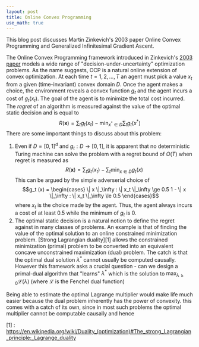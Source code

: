 ```yaml
---
layout: post
title: Online Convex Programming
use_math: true
---
```


This blog post discusses Martin Zinkevich's 2003 paper Online Convex Programming and Generalized Infinitesimal Gradient Ascent.

The Online Convex Programming framework introduced in Zinkevich's [2003 paper](https://people.eecs.berkeley.edu/~brecht/cs294docs/week1/03.Zinkevich.pdf) models a wide range of "decision-under-uncertainty" optimization problems. As the name suggests, OCP is a natural online extension of convex optimization. At each time $t = 1,2,\dots,T$ an agent must pick a value $x_t$ from a given (time-invariant) convex domain $D$. Once the agent makes a choice, the environment reveals a convex function $g_t$ and the agent incurs a cost of $g_t (x_t)$. The goal of the agent is to minimize the total cost incurred. The _regret_ of an algorithm is measured against the value of the optimal static decision and is equal to
$$R(\mathbf{x}) = \sum_t g_t (x_t) - \min_{x^* \in D} \sum_{t} g_t (x^*)$$
There are some important things to discuss about this problem:
1. Even if $D = [0,1]^d$ and $g_t : D \to [0,1]$, it is apparent that no deterministic Turing machine can solve the problem with a regret bound of $\Omega(T)$ when regret is measured as
$$R(\mathbf{x}) = \sum_t g_t (x_t) - \sum_t \min_{x \in D} g_t (x)$$
This can be argued by the simple adverserial choice of
$$g_t (x) = \begin{cases}
\| x \|_\infty :  \| x_t \|_\infty \ge 0.5
1 - \| x \|_\infty : \| x_t \|_\infty \le 0.5 
\end{cases}$$
where $x_t$ is the choice made by the agent. Thus, the agent always incurs a cost of at least $0.5$ while the minimum of $g_t$ is $0$. 
2. The optimal static decision is a natural notion to define the regret against in many classes of problems. An example is that of finding the value of the optimal solution to an online constrained minimization problem. [Strong Lagrangian duality][1] allows the constrained minimization (primal) problem to be converted into an equivalent concave unconstrained maximization (dual) problem. The catch is that the optimal dual solution $\lambda^*$ cannot usually be computed causally. However this framework asks a crucial question - can we design a primal-dual algorithm that "learns" $\lambda^*$ which is the solution to $\max_{\lambda \ge 0} \mathcal{L}(\lambda)$ (where $\mathcal{L}$ is the Fenchel dual function)

Being able to estimate the optimal Lagrange multiplier would make life much easier because the dual problem inherently has the power of convexity. this comes with a catch of its own, since in most such problems the optimal multiplier cannot be computable causally and hence

[1] : https://en.wikipedia.org/wiki/Duality_(optimization)#The_strong_Lagrangian_principle:_Lagrange_duality